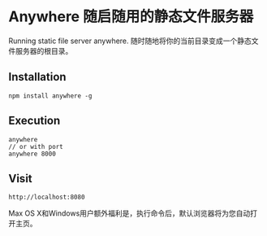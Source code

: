 Anywhere 随启随用的静态文件服务器
========

Running static file server anywhere. 随时随地将你的当前目录变成一个静态文件服务器的根目录。

## Installation
```
npm install anywhere -g
```

## Execution
```
anywhere
// or with port
anywhere 8000
```
## Visit
```
http://localhost:8080
```
Max OS X和Windows用户额外福利是，执行命令后，默认浏览器将为您自动打开主页。

